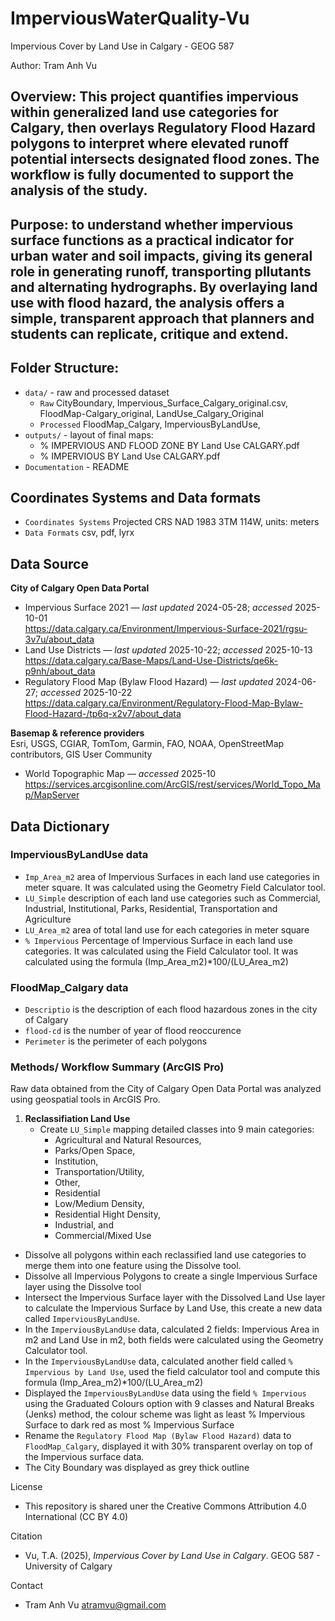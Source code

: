 # ImperviousWaterQuality-Vu
Impervious Cover by Land Use in Calgary - GEOG 587

Author: Tram Anh Vu

## Overview: This project quantifies impervious within generalized land use categories for Calgary, then overlays Regulatory Flood Hazard polygons to interpret where elevated runoff potential intersects designated flood zones. The workflow is fully documented to support the analysis of the study.
## Purpose: to understand whether impervious surface functions as a practical indicator for urban water and soil impacts, giving its general role in generating runoff, transporting pllutants and alternating hydrographs. By overlaying land use with flood hazard, the analysis offers a simple, transparent approach that planners and students can replicate, critique and extend.

## Folder Structure: 
   - `data/` - raw and processed dataset
      - `Raw` CityBoundary, Impervious_Surface_Calgary_original.csv, FloodMap-Calgary_original, LandUse_Calgary_Original
      - `Processed` FloodMap_Calgary, ImperviousByLandUse, 
   - `outputs/` - layout of final maps:
      - % IMPERVIOUS AND FLOOD ZONE BY Land Use CALGARY.pdf
      - % IMPERVIOUS BY Land Use CALGARY.pdf
   - `Documentation` -  README     

## Coordinates Systems and Data formats
   - `Coordinates Systems` Projected CRS NAD 1983 3TM 114W, units: meters
   - `Data Formats` csv, pdf, lyrx 

## Data Source
**City of Calgary Open Data Portal**
- Impervious Surface 2021 — *last updated* 2024-05-28; *accessed* 2025-10-01  
  https://data.calgary.ca/Environment/Impervious-Surface-2021/rgsu-3v7u/about_data
- Land Use Districts — *last updated* 2025-10-22; *accessed* 2025-10-13  
  https://data.calgary.ca/Base-Maps/Land-Use-Districts/qe6k-p9nh/about_data
- Regulatory Flood Map (Bylaw Flood Hazard) — *last updated* 2024-06-27; *accessed* 2025-10-22  
  https://data.calgary.ca/Environment/Regulatory-Flood-Map-Bylaw-Flood-Hazard-/tp6q-x2v7/about_data

**Basemap & reference providers**  
Esri, USGS, CGIAR, TomTom, Garmin, FAO, NOAA, OpenStreetMap contributors, GIS User Community  
- World Topographic Map — *accessed* 2025-10  
  https://services.arcgisonline.com/ArcGIS/rest/services/World_Topo_Map/MapServer

## Data Dictionary

  ### ImperviousByLandUse data
   
   - `Imp_Area_m2` area of Impervious Surfaces in each land use categories in meter square. It was calculated using the Geometry Field Calculator tool.
   - `LU_Simple` description of each land use categories such as Commercial, Industrial, Institutional, Parks, Residential, Transportation and Agriculture
   - `LU_Area_m2` area of total land use for each categories in meter square
   - `% Impervious` Percentage of Impervious Surface in each land use categories. It was calculated using the Field Calculator tool. It was calculated using the formula (Imp_Area_m2)*100/(LU_Area_m2)

 ### FloodMap_Calgary data

   - `Descriptio` is the description of each flood hazardous zones in the city of Calgary
   - `flood-cd` is the number of year of flood reoccurence 
   - `Perimeter` is the perimeter of each polygons
    
### Methods/ Workflow Summary (ArcGIS Pro)

   Raw data obtained from the City of Calgary Open Data Portal was analyzed using geospatial tools in ArcGIS Pro.
   
   1. **Reclassifiation Land Use**
      - Create `LU_Simple` mapping detailed classes into 9 main categories:
         - Agricultural and Natural Resources,
         - Parks/Open Space,
         - Institution,
         - Transportation/Utility,
         - Other,
         - Residential   
         - Low/Medium Density,
         - Residential Hight Density,
         - Industrial, and
         - Commercial/Mixed Use
   
   - Dissolve all polygons within each reclassified land use categories to merge them into one feature using the Dissolve tool.
   - Dissolve all Impervious Polygons to create a single Impervious Surface layer using the Dissolve tool
   - Intersect the Impervious Surface layer with the Dissolved Land Use layer to calculate the Impervious Surface by Land Use, this create a new data called `ImperviousByLandUse`.
   - In the `ImperviousByLandUse` data, calculated 2 fields: Impervious Area in m2 and Land Use in m2, both fields were calculated using the Geometry Calculator tool.
   - In the `ImperviousByLandUse` data, calculated another field called `% Impervious by Land Use`, used the field calculator tool and compute this formula (Imp_Area_m2)*100/(LU_Area_m2)
   - Displayed the `ImperviousByLandUse` data using the field `% Impervious` using the Graduated Colours option with 9 classes and Natural Breaks (Jenks) method, the colour scheme was light as least % Impervious Surface to dark red as most % Impervious Surface
   - Rename the `Regulatory Flood Map (Bylaw Flood Hazard)` data to `FloodMap_Calgary`, displayed it with 30% transparent overlay on top of the Impervious surface data.
   - The City Boundary was displayed as grey thick outline 
    
License

   - This repository is shared uner the Creative Commons Attribution 4.0 International (CC BY 4.0)
     
Citation

  - Vu, T.A. (2025), *Impervious Cover by Land Use in Calgary*. GEOG 587 - University of Calgary
   
Contact

  - Tram Anh Vu atramvu@gmail.com 
